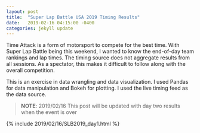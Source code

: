 ```yaml
---
layout: post
title:  "Super Lap Battle USA 2019 Timing Results"
date:   2019-02-16 04:15:00 -0400
categories: jekyll update
---
```

Time Attack is a form of motorsport to compete for the best time. With Super
Lap Battle being this weekend, I wanted to know the end-of-day team rankings
and lap times. The timing source does not aggregate results from all sessions.
As a spectator, this makes it difficult to follow along with the overall
competition.

This is an exercise in data wrangling and data visualization. I used Pandas for
data manipulation and Bokeh for plotting. I used the live timing feed as the
data source.

> **NOTE**: 2019/02/16 This post will be updated with day two results when the
> event is over

{% include 2019/02/16/SLB2019_day1.html %}
